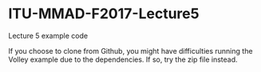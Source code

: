 # ITU-MMAD-F2017-Lecture5
Lecture 5 example code

If you choose to clone from Github, you might have difficulties running the Volley example due to the dependencies. If so, try the zip file instead.
